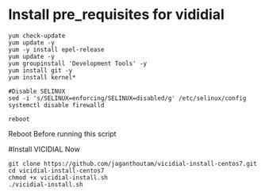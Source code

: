 # Install pre_requisites for vididial 



```
yum check-update
yum update -y
yum -y install epel-release
yum update -y
yum groupinstall 'Development Tools' -y
yum install git -y
yum install kernel*

#Disable SELINUX
sed -i 's/SELINUX=enforcing/SELINUX=disabled/g' /etc/selinux/config    
systemctl disable firewalld

reboot
````
  Reboot Before running this script

#Install VICIDIAL Now

```
git clone https://github.com/jaganthoutam/vicidial-install-centos7.git
cd vicidial-install-centos7
chmod +x vicidial-install.sh
./vicidial-install.sh
```
